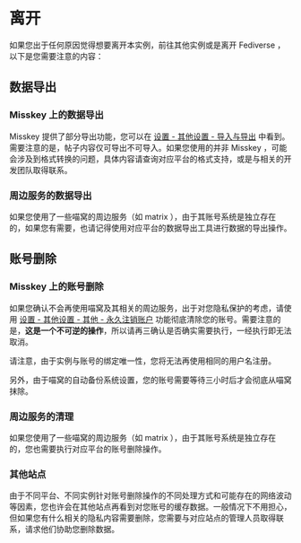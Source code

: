 # 离开

如果您出于任何原因觉得想要离开本实例，前往其他实例或是离开 Fediverse ，以下是您需要注意的内容：

## 数据导出

### Misskey 上的数据导出

Misskey 提供了部分导出功能，您可以在 [设置 - 其他设置 - 导入与导出](https://nya.one/settings/import-export) 中看到。需要注意的是，帖子内容仅可导出不可导入。如果您使用的并非 Misskey ，可能会涉及到格式转换的问题，具体内容请查询对应平台的格式支持，或是与相关的开发团队取得联系。

### 周边服务的数据导出

如果您使用了一些喵窝的周边服务（如 matrix ），由于其账号系统是独立存在的，如果您有需要，也请记得使用对应平台的数据导出工具进行数据的导出操作。

## 账号删除

### Misskey 上的账号删除

如果您确认不会再使用喵窝及其相关的周边服务，出于对您隐私保护的考虑，请使用 [设置 - 其他设置 - 其他 - 永久注销账户](https://nya.one/settings/delete-account) 功能彻底清除您的账号。需要注意的是，**这是一个不可逆的操作**，所以请再三确认是否确实需要执行，一经执行即无法取消。

请注意，由于实例与账号的绑定唯一性，您将无法再使用相同的用户名注册。

另外，由于喵窝的自动备份系统设置，您的账号需要等待三小时后才会彻底从喵窝抹除。

### 周边服务的清理

如果您使用了一些喵窝的周边服务（如 matrix ），由于其账号系统是独立存在的，您也需要执行对应平台的账号删除操作。

### 其他站点

由于不同平台、不同实例针对账号删除操作的不同处理方式和可能存在的网络波动等因素，您也许会在其他站点再看到对您账号的缓存数据。一般情况下不用担心，但如果您有什么相关的隐私内容需要删除，您需要与对应站点的管理人员取得联系，请求他们协助您删除数据。
